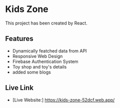 # Kids Zone

This project has been created by React.

## Features
- Dynamically featched data from API
- Responsive Web Design
- Firebase Authentication System
- Toy shop and toy's details
- added some blogs

## Live Link

- [Live Website:] https://kids-zone-52dcf.web.app/